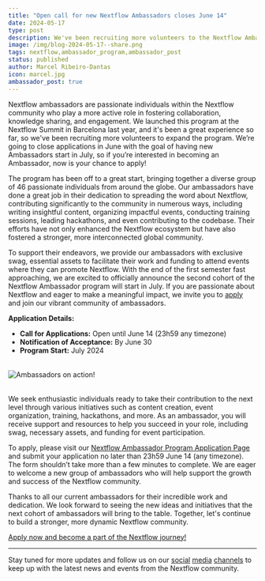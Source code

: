 ```yaml
---
title: "Open call for new Nextflow Ambassadors closes June 14"
date: 2024-05-17
type: post
description: We've been recruiting more volunteers to the Nextflow Ambasador program and the applications close in June 14. This post is an official reminder for those interested in applying! ;)
image: /img/blog-2024-05-17--share.png
tags: nextflow,ambassador_program,ambassador_post
status: published
author: Marcel Ribeiro-Dantas
icon: marcel.jpg
ambassador_post: true
---
```


Nextflow ambassadors are passionate individuals within the Nextflow community who play a more active role in fostering collaboration, knowledge sharing, and engagement. We launched this program at the Nextflow Summit in Barcelona last year, and it's been a great experience so far, so we've been recruiting more volunteers to expand the program. We’re going to close applications in June with the goal of having new Ambassadors start in July, so if you’re interested in becoming an Ambassador, now is your chance to apply!

<!-- end-archive-description -->

The program has been off to a great start, bringing together a diverse group of 46 passionate individuals from around the globe. Our ambassadors have done a great job in their dedication to spreading the word about Nextflow, contributing significantly to the community in numerous ways, including writing insightful content, organizing impactful events, conducting training sessions, leading hackathons, and even contributing to the codebase. Their efforts have not only enhanced the Nextflow ecosystem but have also fostered a stronger, more interconnected global community.

To support their endeavors, we provide our ambassadors with exclusive swag, essential assets to facilitate their work and funding to attend events where they can promote Nextflow. With the end of the first semester fast approaching, we are excited to officially announce the second cohort of the Nextflow Ambassador program will start in July. If you are passionate about Nextflow and eager to make a meaningful impact, we invite you to [apply](http://seqera.typeform.com/ambassadors/) and join our vibrant community of ambassadors.

**Application Details:**

- **Call for Applications:** Open until June 14 (23h59 any timezone)
- **Notification of Acceptance:** By June 30
- **Program Start:** July 2024

<div style="margin-top: 2rem; margin-bottom: 2rem;">
    <img src="/img/ambassadors-hackathon.jpeg" alt="Ambassadors on action!" />
</div>

We seek enthusiastic individuals ready to take their contribution to the next level through various initiatives such as content creation, event organization, training, hackathons, and more. As an ambassador, you will receive support and resources to help you succeed in your role, including swag, necessary assets, and funding for event participation.

To apply, please visit our [Nextflow Ambassador Program Application Page](http://seqera.typeform.com/ambassadors/) and submit your application no later than 23h59 June 14 (any timezone). The form shouldn’t take more than a few minutes to complete. We are eager to welcome a new group of ambassadors who will help support the growth and success of the Nextflow community.

Thanks to all our current ambassadors for their incredible work and dedication. We look forward to seeing the new ideas and initiatives that the next cohort of ambassadors will bring to the table. Together, let's continue to build a stronger, more dynamic Nextflow community.

[Apply now and become a part of the Nextflow journey!](http://seqera.typeform.com/ambassadors/)

---

Stay tuned for more updates and follow us on our [social](https://twitter.com/nextflowio) [media](https://x.com/seqeralabs) [channels](https://www.linkedin.com/company/seqera/posts/) to keep up with the latest news and events from the Nextflow community.

